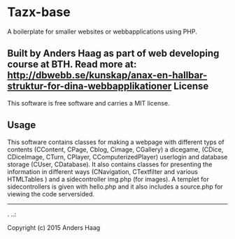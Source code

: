 Tazx-base
==================
 
A boilerplate for smaller websites or webbapplications using PHP.
 
Built by Anders Haag
 as part of web developing course at BTH. Read more at: http://dbwebb.se/kunskap/anax-en-hallbar-struktur-for-dina-webbapplikationer 
License
------------------
 
This software is free software and carries a MIT license.
 
Usage
------------------ 

This software contains classes for making a webpage with different typs of contents (CContent, CPage, Cblog, Cimage, CGallery) a dicegame, (CDice, CDiceImage, CTurn, CPlayer, CComputerizedPlayer) userlogin and database storage (CUser, CDatabase). It also contains classes for presenting the information in different ways (CNavigation, CTextfilter and various HTMLTables ) and a sidecontroller img.php (for images). A templet for sidecontrollers is given with hello.php and it also includes a source.php for viewing the code serversided.  
 
------------------
 .
..:
 
Copyright (c) 2015 Anders Haag
